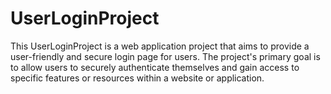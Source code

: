 # UserLoginProject
This UserLoginProject is a web application project that aims to provide a user-friendly and secure login page for users. The project's primary goal is to allow users to securely authenticate themselves and gain access to specific features or resources within a website or application.
